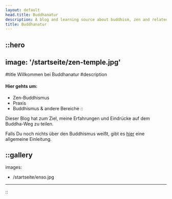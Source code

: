 ```yaml
---
layout: default
head.title: Buddhanatur
description: A blog and learning source about buddhism, zen and related topics.
title: Buddhanatur
---
```


::hero
---
image: '/startseite/zen-temple.jpg'
---
#title
Willkommen bei Buddhanatur
#description
#### Hier gehts um:
- Zen-Buddhismus
- Praxis
- Buddhismus & andere Bereiche 
::

Dieser Blog hat zum Ziel, meine Erfahrungen und Eindrücke auf dem Buddha-Weg zu teilen.

Falls Du noch nichts über den Buddhismus weißt, gibt es [hier](/blog/buddhismus-was-ist-das) eine allgemeine Einleitung.

::gallery
---
images:
  - /startseite/enso.jpg
---
::

